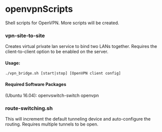 # openvpnScripts
Shell scripts for OpenVPN. More scripts will be created.

### vpn-site-to-site
Creates virtual private lan service to bind two LANs together. Requires the client-to-client option to be enabled on the server.

#### Usage: 
```
./vpn_bridge.sh [start|stop] [OpenVPN client config]
```

#### Required Software Packages
(Ubuntu 16.04): openvswitch-switch openvpn


### route-switching.sh
This will increment the default tunneling device and auto-configure the routing. Requires multiple tunnels to be open.
